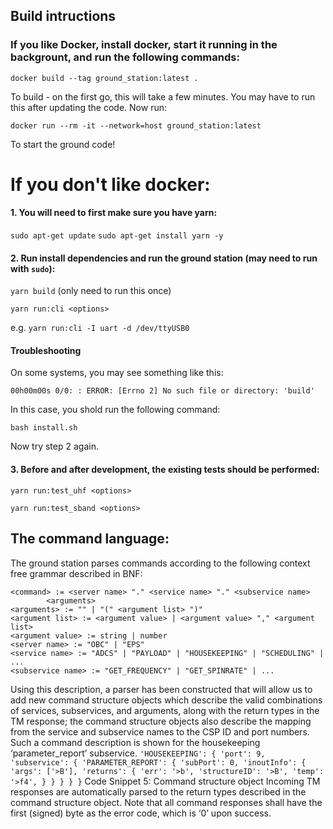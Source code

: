 ## Build intructions

### If you like Docker, install docker, start it running in the backgrount, and run the following commands:
```
docker build --tag ground_station:latest .
```
To build - on the first go, this will take a few minutes. You may have to run this after updating the code. Now run:

```
docker run --rm -it --network=host ground_station:latest
```
To start the ground code!

# If you don't like docker:

#### 1. You will need to first make sure you have yarn:
`sudo apt-get update`
`sudo apt-get install yarn -y`

#### 2. Run install dependencies and run the ground station (may need to run with `sudo`):
`yarn build` (only need to run this once)

`yarn run:cli <options>`

e.g. `yarn run:cli -I uart -d /dev/ttyUSB0`

#### Troubleshooting

On some systems, you may see something like this:
```
00h00m00s 0/0: : ERROR: [Errno 2] No such file or directory: 'build'
```

In this case, you shold run the following command:

`bash install.sh`

Now try step 2 again.

#### 3. Before and after development, the existing tests should be performed:

`yarn run:test_uhf <options>`

`yarn run:test_sband <options>`

## The command language:

The ground station parses commands according to the following context free grammar described in BNF:

    <command> := <server name> "." <service name> "." <subservice name>
            <arguments>
    <arguments> := "" | "(" <argument list> ")"
    <argument list> := <argument value> | <argument value> "," <argument list>
    <argument value> := string | number
    <server name> := "OBC" | "EPS"
    <service name> := "ADCS" | "PAYLOAD" | "HOUSEKEEPING" | "SCHEDULING" | ...
    <subservice name> := "GET_FREQUENCY" | "GET_SPINRATE" | ...


Using this description, a parser has been constructed that will allow us to add new command structure objects which describe the valid combinations of services, subservices, and arguments, along with the return types in the TM response; the command structure objects also describe the mapping from the service and subservice names to the CSP ID and port numbers. Such a command description is shown for the housekeeping ‘parameter_report’ subservice.
`'HOUSEKEEPING': {
    'port': 9,
    'subservice': {
        'PARAMETER_REPORT': {
            'subPort': 0,
            'inoutInfo': {
                'args': ['>B'],
                'returns': {
                    'err': '>b',
                    'structureID': '>B',
                    'temp': '>f4',
                }
            }
        }
    }
}`
Code Snippet 5: Command structure object
Incoming TM responses are automatically parsed to the return types described in the command structure object. Note that all command responses shall have the first (signed) byte as the error code, which is ‘0’ upon success.
